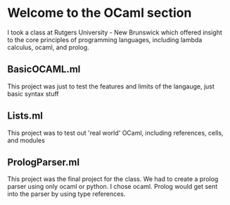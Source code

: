 # Welcome to the OCaml section

I took a class at Rutgers University - New Brunswick which offered insight to the core principles of programming languages, including lambda calculus, ocaml, and prolog.

## BasicOCAML.ml
This project was just to test the features and limits of the langauge, just basic syntax stuff

## Lists.ml
This project was to test out 'real world' OCaml, including references, cells, and modules

## PrologParser.ml
This project was the final project for the class. We had to create a prolog parser using only ocaml or python. I chose ocaml. Prolog would get sent into the parser by using type references.
